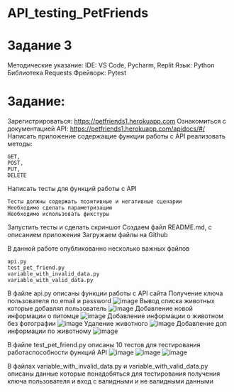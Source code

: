 # API_testing_PetFriends

# Задание 3 

Методические указание:
IDE: VS Code, Pycharm, Replit
Язык: Python
Библиотека Requests
Фрейворк: Pytest
# Задание:
Зарегистрироваться: https://petfriends1.herokuapp.com
Ознакомиться с документацией API: https://petfriends1.herokuapp.com/apidocs/#/
Написать приложение содержащие функции работы с API реализовать методы:

    GET, 
    POST, 
    PUT, 
    DELETE
    
Написать тесты для функций работы с API

    Тесты должны содержать позитивные и негативные сценарии
    Необходимо сделать параметризацию
    Необходимо использовать фикстуры 
    
Запустить  тесты и сделать скриншот
Создаем файл README.md, с описанием приложения
Загружаем файлы на Github


В данной работе опубликованно несколько важных файлов

    api.py
    test_pet_friend.py
    variable_with_invalid_data.py
    variable_with_valid_data.py
    
В файле api.py описаны функции работы с API сайта
Получение ключа пользователя по email и password
![image](https://user-images.githubusercontent.com/90453727/147415892-4da502af-012c-4220-9c70-3aeb9a763750.png)
Вывод списка животных которые добавлял пользователь
![image](https://user-images.githubusercontent.com/90453727/147415899-31132a8b-71cf-4a53-97b1-959f8c70c2d6.png)
Добавление новой информации о питомце
![image](https://user-images.githubusercontent.com/90453727/147415906-3cd35d7f-c54d-4fd9-b8bd-123e706c8f19.png)
Добавление информации о животном без фотографии
![image](https://user-images.githubusercontent.com/90453727/147415919-b9c2a674-2c1e-4eb1-9972-9e6afd8010bb.png)
Удаление животного
![image](https://user-images.githubusercontent.com/90453727/147415935-5246d01b-1557-43d2-af3f-325011d7c130.png)
Добавление доп информации по животному
![image](https://user-images.githubusercontent.com/90453727/147415945-87204ee0-d4b0-497c-a9a0-c9164d78c117.png)

В файле test_pet_friend.py описаны 10 тестов для тестирования работаспособности функций API
![image](https://user-images.githubusercontent.com/90453727/147415971-221bf06a-ddd2-466b-9345-d4fa57481dd3.png)
![image](https://user-images.githubusercontent.com/90453727/147415975-0f8f3ffc-8c6d-4639-bf81-d981b4c8fafe.png)
![image](https://user-images.githubusercontent.com/90453727/147415980-60b870e0-674f-4af7-88f2-d383910b0ffe.png)

В файлах variable_with_invalid_data.py и variable_with_valid_data.py описаны данные которые понадобяться для тестирования получения ключа пользователя и вход с валидными и не валидными данными



